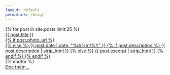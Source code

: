 ```yaml
---
layout: default
permalink: /blog/
---
```

<!-- <div class="content full-bleed intro">
  Chào mừng!
</div> -->
<div class="posts">
  <div class="content full-bleed" id="recent-posts">
  {% for post in site.posts limit:25 %}<a
    href="{{ post.url }}" class="post-excerpt{% if post.photo_url %} photo{% endif %}">
      <div class="padded-content">
        <div class="title">{{ post.title }}</div>
      {% if post.photo_url %}
        <div class="image" style="background-image:url('{{ post.photo_url }}')"></div>
      {% else %}
        <!-- <div class="title">{{ post.title }}</div> -->
        <info datetime="{{ page.date | date: "%Y-%m-%d" }}">
          {{ post.date | date: "%d/%m/%Y" }}
        </info>
        {% if post.description %}
        <span class="body">{{ post.description | strip_html }}</span>
        {% else %}
        <span class="body">{{ post.excerpt | strip_html }}</span>
        {% endif %}
      {% endif %}<!-- post.photo_url -->
      </div>
    </a>{% endfor %}
    <div class="breaker"></div>
    <div class="end">
      <a href="/archive/">Đọc thêm...</a>
    </div>
  </div>
</div>
<script type="text/javascript">
(function(f){
  var onload = function(f) {
    if (window.addEventListener) {
      window.addEventListener('DOMContentLoaded', f, false);
    } else {
      window.attachEvent('onload', f);
    }
  };
  onload(function(){
    f();
    if (window.addEventListener) {
      window.addEventListener('resize', f, false);
    } else {
      window.attachEvent('resize', f);
    }
  });
})(function(){
  var winw = window.innerWidth, w; //, width_thresholds = [680, 780];
  w = window.__post_grid_width;

  if ( (w !== undefined) &&
       ( (w === 680 && winw < 680) ||
         (w === 780 && winw >= 680 && winw < 780) ||
         (w === 10000 && winw >= 780)
       )
     )
  {
    // console.log('noop w:', w+ ', winw:', winw);
    return;
  } else {
    window.__post_grid_width = w =
      winw > 780 ? 10000 :
      winw > 680 ? 780 :
                   680;
    // console.log('op w:', w);
  }

  var posts = document.getElementById('recent-posts');
  var child_nodes = posts.childNodes, k, node, h,
      col_width, col0_y, col1_y, col1_x,
      origin = {x:0, y:0}, node_count = 0, is_col0, row0_max_y;

  posts.style.position = (window.__post_grid_width <= 680) ? null : 'relative';

  for (k in child_nodes) {
    node = child_nodes[k];
    if (node.nodeType === Node.ELEMENT_NODE) {
      if (node.className === 'breaker') {
        if (window.__post_grid_width <= 680) {
          node.style.height = null;
        } else {
          node.style.height = (Math.max(col0_y, col1_y) - row0_max_y) + 'px';
        }
        break;
      }
      if (col0_y === undefined) {
        origin.x = node.offsetLeft;
        origin.y = node.offsetTop;
        col_width = node.clientWidth;
        col0_y = origin.y + node.clientHeight;
        row0_max_y = col0_y;
      } else {
        if (col1_y === undefined) {
          col1_y = origin.y + node.clientHeight;
          col1_x = origin.x + node.clientWidth;
          if (col1_y > row0_max_y) {
            row0_max_y = col1_y;
          }
        } else {
          if (window.__post_grid_width <= 680) {
            // console.log('Clear');
            node.style.position = null;
            node.style.width = null;
            node.style.left = null;
            node.style.top = null;
          } else {
            is_col0 = (node_count % 2) === 0;
            node.style.position = 'absolute';
            node.style.width = col_width + 'px';
            if (is_col0) {
              node.style.left = origin.x + 'px';
              node.style.top = col0_y + 'px';
              col0_y += node.clientHeight;
            } else {
              node.style.left = col1_x + 'px';
              node.style.top = col1_y + 'px';
              col1_y += node.clientHeight;
            }
          }
          // console.dir(node);
        }
      }
      ++node_count;
    }
  }

});
</script>
